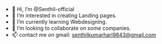 - 👋 Hi, I’m @Senthil-official
- 👀 I’m interested in creating Landing pages.
- 🌱 I’m currently learning Webdesigning.
- 💞️ I’m looking to collaborate on some companies.
- 📫 contact me on gmail: senthilkumarhari9843@gmail.com

<!---
Senthil-official/Senthil-official is a ✨ special ✨ repository because its `README.md` (this file) appears on your GitHub profile.
You can click the Preview link to take a look at your changes.
--->
